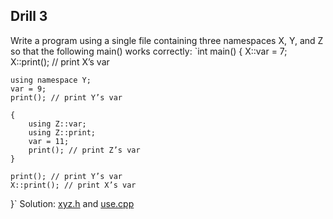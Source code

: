 ## Drill 3

Write a program using a single file containing three namespaces X, Y, and
Z so that the following main() works correctly:
`int main()
{
	X::var = 7;
	X::print(); // print X’s var

	using namespace Y;
	var = 9;
	print(); // print Y’s var

	{
		using Z::var;
		using Z::print;
		var = 11;
		print(); // print Z’s var
	}

	print(); // print Y’s var
	X::print(); // print X’s var
}`
Solution: [xyz.h](./xyz.h) and [use.cpp](use.cpp)